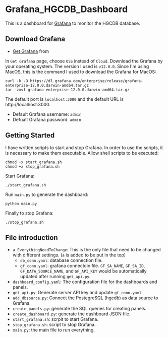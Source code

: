 # Grafana_HGCDB_Dashboard
This is a dashboard for [Grafana](https://github.com/grafana/grafana?tab=readme-ov-file) to monitor the HGCDB database. 

## Download Grafana
- [Get Grafana](https://grafana.com/get) from 

In `Get Grafana` page, choose `OSS` instead of `Cloud`. Download the Grafana by your operating system. The version I used is `v12.0.0`.
Since I'm using MacOS, this is the command I used to download the Grafana for MacOS:
```
curl -k -O https://dl.grafana.com/enterprise/release/grafana-enterprise-12.0.0.darwin-amd64.tar.gz
tar -zxvf grafana-enterprise-12.0.0.darwin-amd64.tar.gz
```

The default port is `localhost:3000` and the default URL is http://localhost:3000.
- Default Grafana username: `admin`
- Defualt Grafana password: `admin`

## Getting Started
I have written scripts to start and stop Grafana. In order to use the scripts, it is necessary to make them executable.
Allow shell scripts to be executed:
```
chmod +x start_grafana.sh
chmod +x stop_grafana.sh
```

Start Grafana:
```
./start_grafana.sh
```

Run `main.py` to generate the dashboard:
```
python main.py
```

Finally to stop Grafana:
```
./stop_grafana.sh
```

## File introduction
- `a_EverythingNeedToChange`: This is the only file that need to be changed with different settings. (`a` is added to be put in the top)
    - `db_conn.yaml`: database connection file.
    - `gf_conn.yaml`: grafana connectoin file. `GF_SA_NAME`, `GF_SA_ID`, `GF_DATA_SOURCE_NAME`, and `GF_API_KEY` would be automatically updated after running `get_api.py`.
- `dashboard_config.yaml`: The configuration file for the dashboards and panels.
- `get_api.py`: Generate server API key and update `gf_conn.yaml`.
- `add_dbsource.py`: Connect the PostegreSQL (hgcdb) as data source to Grafana.
- `create_panels.py`: generate the SQL queries for creating panels.
- `create_dashboard.py`: generate the dashboard JSON file.
- `start_grafana.sh`: scrpit to start Grafana.
- `stop_grafana.sh`: script to stop Grafana.
- `main.py`: the main file to run everything.